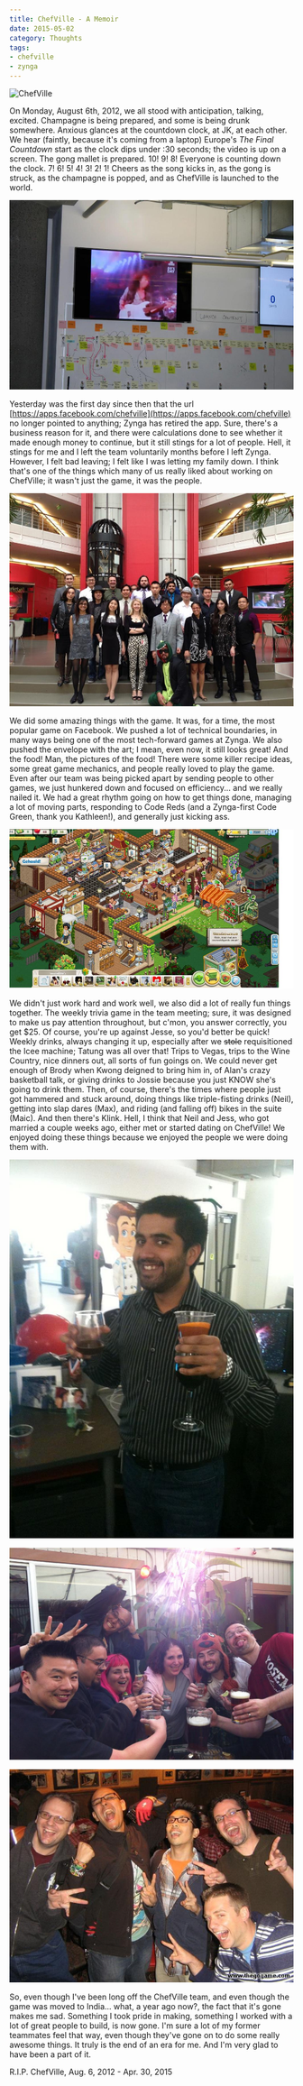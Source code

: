 ```yaml
---
title: ChefVille - A Memoir
date: 2015-05-02
category: Thoughts
tags: 
- chefville
- zynga
---
```


![ChefVille](/assets/img/posts/chefvila-memoir/chefville.jpg )

On Monday, August 6th, 2012, we all stood with anticipation, talking, excited. Champagne is being prepared, and some is
being drunk somewhere. Anxious glances at the countdown clock, at JK, at each other. We hear (faintly, because it's
coming from a laptop) Europe's _The Final Countdown_ start as the clock dips under :30 seconds; the video is up on a
screen. The gong mallet is prepared. 10! 9! 8! Everyone is counting down the clock. 7! 6! 5! 4! 3! 2! 1! Cheers as the
song kicks in, as the gong is struck, as the champagne is popped, and as ChefVille is launched to the world.

![Freakin' Europe!](/assets/img/posts/chefvila-memoir/chefville_launch_day.jpg)

Yesterday was the first day since then that the url [https://apps.facebook.com/chefville](https://apps.facebook.com/chefville)
no longer pointed to anything; Zynga has retired the app. Sure, there's a business reason for it, and there were
calculations done to see whether it made enough money to continue, but it still stings for a lot of people. Hell, it
stings for me and I left the team voluntarily months before I left Zynga. However, I felt bad leaving; I felt like I was
letting my family down. I think that's one of the things which many of us really liked about working on ChefVille; it
wasn't just the game, it was the people.

![Chef team](/assets/img/posts/chefvila-memoir/chefville_team.jpg)

We did some amazing things with the game. It was, for a time, the most popular game on Facebook. We pushed a lot of
technical boundaries, in many ways being one of the most tech-forward games at Zynga. We also pushed the envelope with
the art; I mean, even now, it still looks great! And the food! Man, the pictures of the food! There were some killer
recipe ideas, some great game mechanics, and people really loved to play the game. Even after our team was being picked
apart by sending people to other games, we just hunkered down and focused on efficiency... and we really nailed it. We
had a great rhythm going on how to get things done, managing a lot of moving parts, responding to Code Reds (and a
Zynga-first Code Green, thank you Kathleen!), and generally just kicking ass.

![ChefVille screen shot](/assets/img/posts/chefvila-memoir/chefville_screenshot.jpg)

We didn't just work hard and work well, we also did a lot of really fun things together. The weekly trivia game in the
team meeting; sure, it was designed to make us pay attention throughout, but c'mon, you answer correctly, you get $25.
Of course, you're up against Jesse, so you'd better be quick! Weekly drinks, always changing it up, especially after we
<strike>stole</strike> requisitioned the Icee machine; Tatung was all over that! Trips to Vegas, trips to the Wine
Country, nice dinners out, all sorts of fun goings on. We could never get enough of Brody when Kwong deigned to bring him
in, of Alan's crazy basketball talk, or giving drinks to Jossie because you just KNOW she's going to drink them. Then,
of course, there's the times where people just got hammered and stuck around, doing things like triple-fisting drinks
(Neil), getting into slap dares (Max), and riding (and falling off) bikes in the suite (Maic). And then there's Klink.
Hell, I think that Neil and Jess, who got married a couple weeks ago, either met or started dating on ChefVille! We
enjoyed doing these things because we enjoyed the people we were doing them with.

![triplefist](/assets/img/posts/chefvila-memoir/chefville_triple_fist.jpg)

![shenanigans](/assets/img/posts/chefvila-memoir/chefville_shenanigans.jpg)

![more shenanigans](/assets/img/posts/chefvila-memoir/chefville_more_shenanigans.jpg)

So, even though I've been long off the ChefVille team, and even though the game was moved to India... what, a year ago
now?, the fact that it's gone makes me sad. Something I took pride in making, something I worked with a lot of great
people to build, is now gone. I'm sure a lot of my former teammates feel that way, even though they've gone on to
do some really awesome things. It truly is the end of an era for me. And I'm very glad to have been a part of it.

R.I.P. ChefVille, Aug. 6, 2012 - Apr. 30, 2015

